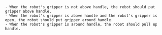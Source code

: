 
    - When the robot's gripper is not above handle, the robot should put gripper above handle.
    - When the robot's gripper is above handle and the robot's gripper is open, the robot should put gripper around handle.
    - When the robot's gripper is around handle, the robot should pull up handle.
